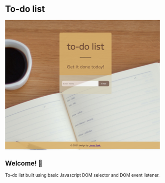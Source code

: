 # To-do list

![Design preview for the Stats preview card component coding challenge](./preview.png)

## Welcome! 👋

To-do list built using basic Javascript DOM selector and DOM event listener. 
